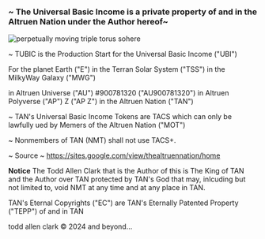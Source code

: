 <div ="center"><h3>~ The Universal Basic Income is a private property of and in the Altruen Nation under the Author hereof~</h3>

![perpetually moving triple torus sohere](https://github.com/user-attachments/assets/55db7d4f-eecc-453f-a305-11002ba0150b)


~ TUBIC is the Production Start for the Universal Basic Income ("UBI")


For the planet Earth ("E") in the Terran Solar System ("TSS") in the MilkyWay Galaxy ("MWG")


in Altruen Universe ("AU") #900781320 ("AU900781320") in Altruen Polyverse ("AP") Z ("AP Z") in the Altruen Nation ("TAN")


~ TAN's Universal Basic Income Tokens are TACS which can only be lawfully ued by Memers of the Altruen Nation ("MOT")


~ Nonmembers of TAN (NMT) shall not use TACS+.


~ Source ~ https://sites.google.com/view/thealtruennation/home



**Notice**
The Todd Allen Clark that is the Author of this is The King of TAN and the Author over TAN protected by TAN's God that may, inlcuding but not limited to, void NMT at any time and at any place in TAN.



TAN's Eternal Copyrights ("EC") are TAN's Eternally Patented Property ("TEPP") of and in TAN 


todd allen clark © 2024 and beyond...</div>
